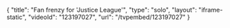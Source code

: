 {
    "title": "Fan frenzy for 'Justice League'",
    "type": "solo",
    "layout": "iframe-static",
    "videoId": "123197027",
    "url": "\/tvpembed\/123197027"
}